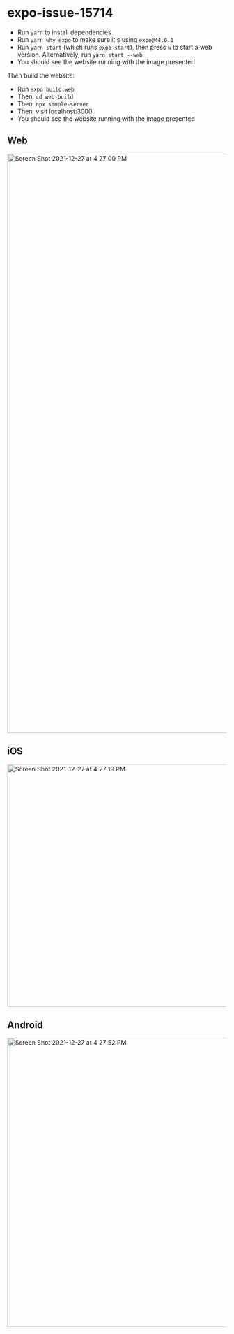 # expo-issue-15714

- Run `yarn` to install dependencies
- Run `yarn why expo` to make sure it's using `expo@44.0.1`
- Run `yarn start` (which runs `expo start`), then press `w` to start a web version. Alternatively, run `yarn start --web`
- You should see the website running with the image presented

Then build the website:
- Run `expo build:web`
- Then, `cd web-build`
- Then, `npx simple-server`
- Then, visit localhost:3000
- You should see the website running with the image presented

## Web
<img width="1326" alt="Screen Shot 2021-12-27 at 4 27 00 PM" src="https://user-images.githubusercontent.com/6455018/147508444-cb98591c-2c32-44f3-872e-592c1e4f68d4.png">

## iOS
<img width="555" alt="Screen Shot 2021-12-27 at 4 27 19 PM" src="https://user-images.githubusercontent.com/6455018/147508445-4d00ff7e-8cb6-4821-979b-fc7634511796.png">

## Android
<img width="662" alt="Screen Shot 2021-12-27 at 4 27 52 PM" src="https://user-images.githubusercontent.com/6455018/147508446-86111176-2fd2-4694-9ec0-5347d9e8fef5.png">
